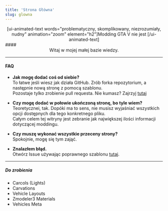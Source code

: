 ```yaml
---
title: 'Strona Główna'
slug: glowna
---
```


<center>[ui-animated-text words="problematyczny, skomplikowany, niezrozumiały, nudny" animation="zoom" element="h2"]Modding GTA V nie jest [/ui-animated-text]</center>
#### <center>Witaj w mojej małej bazie wiedzy.</center>

---

#### FAQ

- **Jak mogę dodać coś od siebie?**
<br>To łatwe jeśli wiesz jak działa GitHub. Zrób forka repozytorium, a następnie nową stronę z pomocą szablonu.
<br>Pozostaje tylko zrobienie pull requesta. Nie kumasz? Zajrzyj [tutaj](http://wafelowski.pl)

- **Czy mogę dodać w połowie ukończoną stronę, bo tyle wiem?**
<br>Teoretycznei, tak. Dopóki ma to sens, nie musisz wyjaśniać wszystkich opcji dostępnych dla tego konkretnego pliku. 
<br>Całym celem tej witryny jest zebranie jak największej ilości informacji dotyczącej moddingu.

- **Czy muszę wykonać wszystkie przeceny strony?**
<br>Spokojnie, mogę się tym zająć.

- **Znalazłem błąd.**
<br>Otwórz Issue używając poprawnego szablonu [tutaj](https://github.com/HeavyWolfPL/GTAV-Modding-isnt-Hard/issues).

---

##### **Do zrobienia**
- Carcols (Lights)
- Carvations
- Vehicle Layouts
- Zmodeler3 Materials
- Vehicles Meta